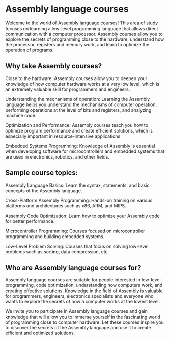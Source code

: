# Assembly language courses
Welcome to the world of Assembly language courses! This area of study focuses on learning a low-level programming language that allows direct communication with a computer processor. Assembly courses allow you to explore the secrets of programming close to the hardware, understand how the processor, registers and memory work, and learn to optimize the operation of programs.

## Why take Assembly courses?
Close to the hardware: Assembly courses allow you to deepen your knowledge of how computer hardware works at a very low level, which is an extremely valuable skill for programmers and engineers.

Understanding the mechanisms of operation: Learning the Assembly language helps you understand the mechanisms of computer operation, performing operations at the level of bits and registers, and analyzing machine code.

Optimization and Performance: Assembly courses teach you how to optimize program performance and create efficient solutions, which is especially important in resource-intensive applications.

Embedded Systems Programming: Knowledge of Assembly is essential when developing software for microcontrollers and embedded systems that are used in electronics, robotics, and other fields.

## Sample course topics:
Assembly Language Basics: Learn the syntax, statements, and basic concepts of the Assembly language.

Cross-Platform Assembly Programming: Hands-on training on various platforms and architectures such as x86, ARM, and MIPS.

Assembly Code Optimization: Learn how to optimize your Assembly code for better performance.

Microcontroller Programming: Courses focused on microcontroller programming and building embedded systems.

Low-Level Problem Solving: Courses that focus on solving low-level problems such as sorting, data compression, etc.

## Who are Assembly language courses for?
Assembly language courses are suitable for people interested in low-level programming, code optimization, understanding how computers work, and creating effective solutions. Knowledge in the field of Assembly is valuable for programmers, engineers, electronics specialists and everyone who wants to explore the secrets of how a computer works at the lowest level.

We invite you to participate in Assembly language courses and gain knowledge that will allow you to immerse yourself in the fascinating world of programming close to computer hardware. Let these courses inspire you to discover the secrets of the Assembly language and use it to create efficient and optimized solutions.
